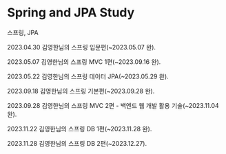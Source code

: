 # Spring and JPA Study
스프링, JPA 

2023.04.30 김영한님의 스프링 입문편(~2023.05.07 완).

2023.05.07 김영한님의 스프링 MVC 1편(~2023.09.16 완).

2023.05.22 김영한님의 스프링 데이터 JPA(~2023.05.29 완).

2023.09.18 김영한님의 스프링 기본편(~2023.09.28 완).

2023.09.28 김영한님의 스프링 MVC 2편 - 백엔드 웹 개발 활용 기술(~2023.11.04 완).

2023.11.22 김영한님의 스프링 DB 1편(~2023.11.28 완).

2023.11.28 김영한님의 스프링 DB 2편(~2023.12.27).
